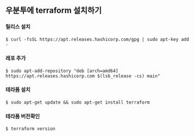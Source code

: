 ## 우분투에 terraform 설치하기

#### 릴리스 설치
```
$ curl -fsSL https://apt.releases.hashicorp.com/gpg | sudo apt-key add -
```

#### 레포 추가
```
$ sudo apt-add-repository "deb [arch=amd64] https://apt.releases.hashicorp.com $(lsb_release -cs) main"
```

#### 테라폼 설치
```
$ sudo apt-get update && sudo apt-get install terraform
```

#### 테라폼 버전확인
```
$ terraform version
```
